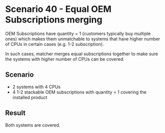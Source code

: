 Scenario 40 - Equal OEM Subscriptions merging
=============================================

OEM Subscriptions have quantity = 1 (customers typically buy multiple ones)
which makes them unmatchable to systems that have higher number of CPUs in
certain cases (e.g. 1-2 subscription).

In such cases, matcher merges equal subscriptions together to make sure the
systems with higher number of CPUs can be covered.

Scenario
--------
- 2 systems with 4 CPUs
- 4 1-2 stackable OEM subscriptions with quantity = 1 covering the installed
  product

Result
------
Both systems are covered.

